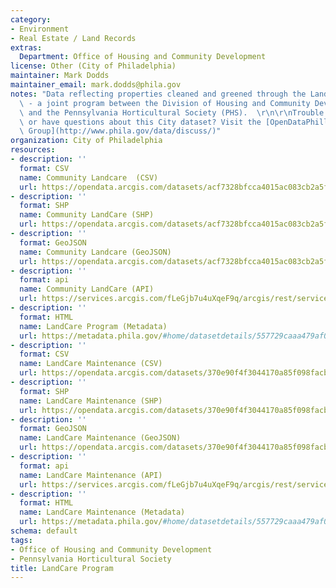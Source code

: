 ```yaml
---
category:
- Environment
- Real Estate / Land Records
extras:
  Department: Office of Housing and Community Development
license: Other (City of Philadelphia)
maintainer: Mark Dodds
maintainer_email: mark.dodds@phila.gov
notes: "Data reflecting properties cleaned and greened through the LandCare program\
  \ - a joint program between the Division of Housing and Community Development (DHCD)\
  \ and the Pennsylvania Horticultural Society (PHS).  \r\n\r\nTrouble downloading\
  \ or have questions about this City dataset? Visit the [OpenDataPhilly Discussion\
  \ Group](http://www.phila.gov/data/discuss/)"
organization: City of Philadelphia
resources:
- description: ''
  format: CSV
  name: Community Landcare  (CSV)
  url: https://opendata.arcgis.com/datasets/acf7328bfcca4015ac083cb2a5f1744d_0.csv
- description: ''
  format: SHP
  name: Community LandCare (SHP)
  url: https://opendata.arcgis.com/datasets/acf7328bfcca4015ac083cb2a5f1744d_0.zip
- description: ''
  format: GeoJSON
  name: Community Landcare (GeoJSON)
  url: https://opendata.arcgis.com/datasets/acf7328bfcca4015ac083cb2a5f1744d_0.geojson
- description: ''
  format: api
  name: Community LandCare (API)
  url: https://services.arcgis.com/fLeGjb7u4uXqeF9q/arcgis/rest/services/PHS_CommunityLandcare/FeatureServer/0/query?outFields=*&where=1%3D1
- description: ''
  format: HTML
  name: LandCare Program (Metadata)
  url: https://metadata.phila.gov/#home/datasetdetails/557729caaa479af0697b1240/representationdetails/55772ac37b4434f86956d313/
- description: ''
  format: CSV
  name: LandCare Maintenance (CSV)
  url: https://opendata.arcgis.com/datasets/370e90f4f3044170a85f098facb9684c_0.csv
- description: ''
  format: SHP
  name: LandCare Maintenance (SHP)
  url: https://opendata.arcgis.com/datasets/370e90f4f3044170a85f098facb9684c_0.zip
- description: ''
  format: GeoJSON
  name: LandCare Maintenance (GeoJSON)
  url: https://opendata.arcgis.com/datasets/370e90f4f3044170a85f098facb9684c_0.geojson
- description: ''
  format: api
  name: LandCare Maintenance (API)
  url: https://services.arcgis.com/fLeGjb7u4uXqeF9q/arcgis/rest/services/PHS_PhilaLandCare_Maintenance/FeatureServer/0/query?outFields=*&where=1%3D1
- description: ''
  format: HTML
  name: LandCare Maintenance (Metadata)
  url: https://metadata.phila.gov/#home/datasetdetails/557729caaa479af0697b1240/representationdetails/55772ac37b4434f86956d313/
schema: default
tags:
- Office of Housing and Community Development
- Pennsylvania Horticultural Society
title: LandCare Program
---
```

